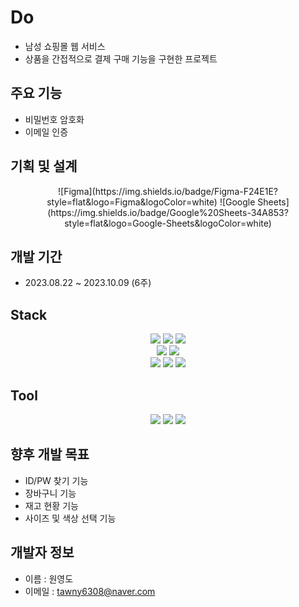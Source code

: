 # Do
- 남성 쇼핑몰 웹 서비스
- 상품을 간접적으로 결제 구매 기능을 구현한 프로젝트

## 주요 기능
- 비밀번호 암호화
- 이메일 인증

## 기획 및 설계
<div align="center">
	![Figma](https://img.shields.io/badge/Figma-F24E1E?style=flat&logo=Figma&logoColor=white)
	![Google Sheets](https://img.shields.io/badge/Google%20Sheets-34A853?style=flat&logo=Google-Sheets&logoColor=white)
</div>

## 개발 기간
- 2023.08.22 ~ 2023.10.09 (6주)

## Stack 
<div align="center">
	<img src="https://img.shields.io/badge/Spring%20Boot-%236DB33F?style=flat&logo=Spring%20Boot&logoColor=white"/>
	<img src="https://img.shields.io/badge/Java-%23007396?style=flat&logo=java&logoColor=white"/>
	<img src="https://img.shields.io/badge/MySQL-%234479A1?style=flat&logo=MySQL&logoColor=white"/> <br>
	<img src="https://img.shields.io/badge/JSTL-%234169E1?style=flat&logo=jsp&logoColor=white"/>
	<img src="https://img.shields.io/badge/AWS-%23FF9900?style=flat&logo=Amazon%20AWS&logoColor=white" /> <br>
	<img src="https://img.shields.io/badge/HTML-%23E34F26?style=flat&logo=HTML5&logoColor=E9FFEE" />
	<img src="https://img.shields.io/badge/CSS-%231572B6?style=flat&logo=CSS3&logoColor=E9FFEE"/>
	<img src="https://img.shields.io/badge/JavaScript-%23F7DF1E?style=social-square&amp;label=%20&amp;logocolor=F7DF1E&amp;link=https%3A%2F%2Fdeveloper.mozilla.org%2Fen-US%2Fdocs%2FLearn%2FFront-end_web_developer" />
</div>

## Tool
<div align="center">
	<img src="https://img.shields.io/badge/Eclipse IDE-purple?style=flat&logo=Eclipse-IDE&logoColor=white"/>
	<img src="https://img.shields.io/badge/GitHub-black?style=flat&logo=GitHub&logoColor=white"/>
	<img src="https://img.shields.io/badge/Tomcat-red?style=flat&logo=Apache-Tomcat&logoColor=white"/> 
</div>

## 향후 개발 목표
- ID/PW 찾기 기능
- 장바구니 기능
- 재고 현황 기능
- 사이즈 및 색상 선택 기능

## 개발자 정보 
- 이름 : 원영도
- 이메일 : tawny6308@naver.com




